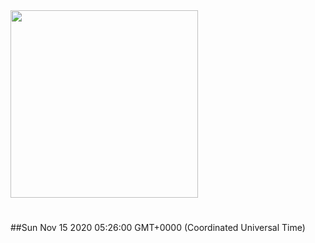 <img width="300px" src="https://sickrage.ca/img/logo-stacked.png" />

# 

##Sun Nov 15 2020 05:26:00 GMT+0000 (Coordinated Universal Time)


